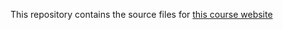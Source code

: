 This repository contains the source files for [this course website](https://reneegarcia.github.io/KrispyKreme-NewHires-Course/)
